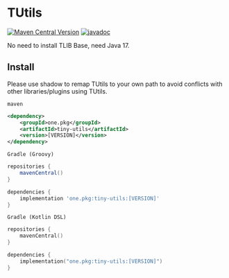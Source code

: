 # TUtils

[![Maven Central Version](https://img.shields.io/maven-central/v/one.tranic/t-utils)](https://central.sonatype.com/artifact/one.tranic/t-utils)
[![javadoc](https://javadoc.io/badge2/one.tranic/t-utils/javadoc.svg)](https://javadoc.io/doc/one.tranic/t-utils)

No need to install TLIB Base, need Java 17.

## Install
Please use shadow to remap TUtils to your own path to avoid conflicts with other libraries/plugins using TUtils.

`maven`

```xml
<dependency>
    <groupId>one.pkg</groupId>
    <artifactId>tiny-utils</artifactId>
    <version>[VERSION]</version>
</dependency>
```

`Gradle (Groovy)`
```groovy
repositories {
    mavenCentral()
}

dependencies {
    implementation 'one.pkg:tiny-utils:[VERSION]'
}
```

`Gradle (Kotlin DSL)`
```kotlin
repositories {
    mavenCentral()
}

dependencies {
    implementation("one.pkg:tiny-utils:[VERSION]")
}
```